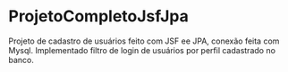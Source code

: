 # ProjetoCompletoJsfJpa

Projeto de cadastro de usuários feito com JSF ee JPA, conexão feita com Mysql.
Implementado filtro de login de usuários por perfil cadastrado no banco.
